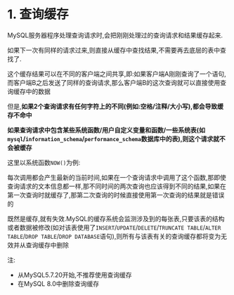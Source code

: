 # 1. 查询缓存

MySQL服务器程序处理查询请求时,会把刚刚处理过的查询请求和结果缓存起来.

如果下一次有同样的请求过来,则直接从缓存中查找结果,不需要再去底层的表中查找了.

这个缓存结果可以在不同的客户端之间共享,即:如果客户端A刚刚查询了一个语句,而客户端B之后发送了同样的查询请求,那么客户端B的这次查询就可以直接使用查询缓存中的数据

但是,**如果2个查询请求有任何字符上的不同(例如:空格/注释/大小写),都会导致缓存不命中**

**如果查询请求中包含某些系统函数/用户自定义变量和函数/一些系统表(如`mysql`/`information_schema`/`performance_schema`数据库中的表),则这个请求就不会被缓存**

这里以系统函数`NOW()`为例:

每次调用都会产生最新的当前时间,如果在一个查询请求中调用了这个函数,那即使查询请求的文本信息都一样,那不同时间的两次查询也应该得到不同的结果,如果在第一次查询时就缓存了,那第二次查询的时候直接使用第一次查询的结果就是错误的

既然是缓存,就有失效.MySQL的缓存系统会监测涉及到的每张表,只要该表的结构或者数据被修改(如对该表使用了`INSERT`/`UPDATE`/`DELETE`/`TRUNCATE TABLE`/`ALTER TABLE`/`DROP TABLE`/`DROP DATABASE`语句),则所有与该表有关的查询缓存都将变为无效并从查询缓存中删除

注:

- 从MySQL5.7.20开始,不推荐使用查询缓存
- 在MySQL 8.0中删除查询缓存